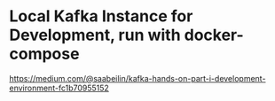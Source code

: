 # Local Kafka Instance for Development, run with docker-compose
https://medium.com/@saabeilin/kafka-hands-on-part-i-development-environment-fc1b70955152
